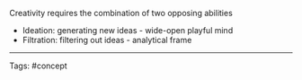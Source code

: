Creativity requires the combination of two opposing abilities
- Ideation: generating new ideas - wide-open playful mind
- Filtration: filtering out ideas - analytical frame

__________________________
Tags: #concept 